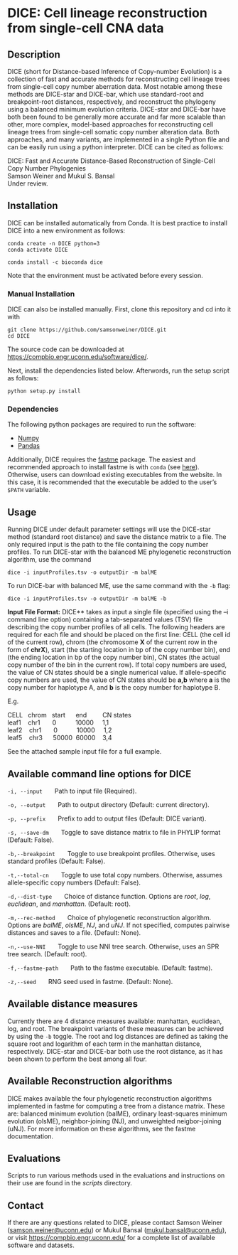 ﻿# DICE: Cell lineage reconstruction from single-cell CNA data

## **Description**
DICE (short for Distance-based Inference of Copy-number Evolution) is a collection of fast and accurate methods for reconstructing cell lineage trees from single-cell copy number aberration data. Most notable among these methods are DICE-star and DICE-bar, which use standard-root and breakpoint-root distances, respectively, and reconstruct the phylogeny using a balanced minimum evolution criteria. DICE-star and DICE-bar have both been found to be generally more accurate and far more scalable than other, more complex, model-based approaches for reconstructing cell lineage trees from single-cell somatic copy number alteration data. Both approaches, and many variants, are implemented in a single Python file and can be easily run using a python interpreter. DICE can be cited as follows:

<a>DICE: Fast and Accurate Distance-Based Reconstruction of Single-Cell Copy Number Phylogenies</a><br>
Samson Weiner and Mukul S. Bansal<br>
Under review.

## Installation
DICE can be installed automatically from Conda. It is best practice to install DICE into a new environment as follows:

```
conda create -n DICE python=3
conda activate DICE

conda install -c bioconda dice
```

Note that the environment must be activated before every session.

### Manual Installation

DICE can also be installed manually. First, clone this repository and cd into it with
```
git clone https://github.com/samsonweiner/DICE.git
cd DICE
```
The source code can be downloaded at https://compbio.engr.uconn.edu/software/dice/.

Next, install the dependencies listed below. Afterwords, run the setup script as follows:
```
python setup.py install
```

### Dependencies

The following python packages are required to run the software:
* [Numpy](https://numpy.org/)
* [Pandas](https://pandas.pydata.org/)

Additionally, DICE requires the [fastme](http://www.atgc-montpellier.fr/fastme/binaries.php) package. The easiest and recommended approach to install fastme is with `conda` (see [here](https://anaconda.org/bioconda/fastme)). Otherwise, users can download existing executables from the website. In this case, it is recommended that the executable be added to the user’s `$PATH` variable. 


## Usage

Running DICE under default parameter settings will use the DICE-star method (standard root distance) and save the distance matrix to a file. The only required input is the path to the file containing the copy number profiles. To run DICE-star with the balanced ME phylogenetic reconstruction algorithm, use the command
```
dice -i inputProfiles.tsv -o outputDir -m balME
```
To run DICE-bar with balanced ME, use the same command with the `-b` flag:
```
dice -i inputProfiles.tsv -o outputDir -m balME -b
```

**Input File Format:** DICE** takes as input a single file (specified using the –i command line option) containing a tab-separated values (TSV) file describing the copy number profiles of all cells. The following headers are required for each file and should be placed on the first line: CELL (the cell id of the current row), chrom (the chromosome **X** of the current row in the form of **chrX**), start (the starting location in bp of the copy number bin), end (the ending location in bp of the copy number bin), CN states (the actual copy number of the bin in the current row). If total copy numbers are used, the value of CN states should be a single numerical value. If allele-specific copy numbers are used, the value of CN states should be **a,b** where **a** is the copy number for haplotype A, and **b** is the copy number for haplotype B.

E.g.

CELL &nbsp; chrom &nbsp; start &nbsp;&nbsp;&nbsp;&nbsp; end &nbsp;&nbsp;&nbsp;&nbsp;&nbsp;&nbsp;&nbsp;&nbsp;CN states <br>
leaf1 &nbsp;&nbsp; chr1	&nbsp;&nbsp;&nbsp;&nbsp;&nbsp; 0 &nbsp;&nbsp;&nbsp;&nbsp;&nbsp;&nbsp;&nbsp;&nbsp;&nbsp; 10000 &nbsp;&nbsp;&nbsp; 1,1 <br>
leaf2 &nbsp;&nbsp; chr1	&nbsp;&nbsp;&nbsp;&nbsp;&nbsp; 0 &nbsp;&nbsp;&nbsp;&nbsp;&nbsp;&nbsp;&nbsp;&nbsp;&nbsp; 10000 &nbsp;&nbsp;&nbsp; 1,2 <br>
leaf5 &nbsp;&nbsp; chr3 &nbsp;&nbsp;&nbsp;&nbsp;&nbsp;50000 &nbsp;60000	&nbsp;&nbsp;&nbsp;3,4

See the attached sample input file for a full example.


## Available command line options for DICE
`-i, --input` &nbsp;&nbsp;&nbsp;&nbsp;&nbsp; Path to input file (Required).

`-o, --output` &nbsp;&nbsp;&nbsp;&nbsp;&nbsp; Path to output directory (Default: current directory). 

`-p, --prefix` &nbsp;&nbsp;&nbsp;&nbsp;&nbsp; Prefix to add to output files (Default: DICE variant). 

`-s, --save-dm` &nbsp;&nbsp;&nbsp;&nbsp;&nbsp; Toggle to save distance matrix to file in PHYLIP format (Default: False). 

`-b,--breakpoint` &nbsp;&nbsp;&nbsp;&nbsp;&nbsp; Toggle to use breakpoint profiles. Otherwise, uses standard profiles (Default: False).

`-t,--total-cn` &nbsp;&nbsp;&nbsp;&nbsp;&nbsp; Toggle to use total copy numbers. Otherwise, assumes allele-specific copy numbers (Default: False).

`-d,--dist-type` &nbsp;&nbsp;&nbsp;&nbsp;&nbsp; Choice of distance function. Options are *root*, *log*, *euclidean*, and *manhattan*. (Default: root).

`-m,--rec-method` &nbsp;&nbsp;&nbsp;&nbsp;&nbsp; Choice of phylogenetic reconstruction algorithm. Options are *balME*, *olsME*, *NJ*, and *uNJ*. If not specified, computes pairwise distances and saves to a file. (Default: None).

`-n,--use-NNI` &nbsp;&nbsp;&nbsp;&nbsp;&nbsp; Toggle to use NNI tree search. Otherwise, uses an SPR tree search. (Default: root).

`-f,--fastme-path` &nbsp;&nbsp;&nbsp;&nbsp;&nbsp; Path to the fastme executable. (Default: fastme).

`-z,--seed` &nbsp;&nbsp;&nbsp;&nbsp;&nbsp; RNG seed used in fastme. (Default: None).


## Available distance measures

Currently there are 4 distance measures available: manhattan, euclidean, log, and root. The breakpoint variants of these measures can be achieved by using the `-b` toggle. The root and log distances are defined as taking the square root and logarithm of each term in the manhattan distance, respectively. DICE-star and DICE-bar both use the root distance, as it has been shown to perform the best among all four.

## Available Reconstruction algorithms

DICE makes available the four phylogenetic reconstruction algorithms implemented in fastme for computing a tree from a distance matrix. These are: balanced minimum evolution (balME), ordinary least-squares minimum evolution (olsME), neighbor-joining (NJ), and unweighted neigbor-joining (uNJ). For more information on these algorithms, see the fastme documentation.

## Evaluations

Scripts to run various methods used in the evaluations and instructions on their use are found in the *scripts* directory.


## Contact
If there are any questions related to DICE, please contact Samson Weiner (<samson.weiner@uconn.edu>) or Mukul Bansal (<mukul.bansal@uconn.edu>), or visit <https://compbio.engr.uconn.edu/> for a complete list of available software and datasets.

